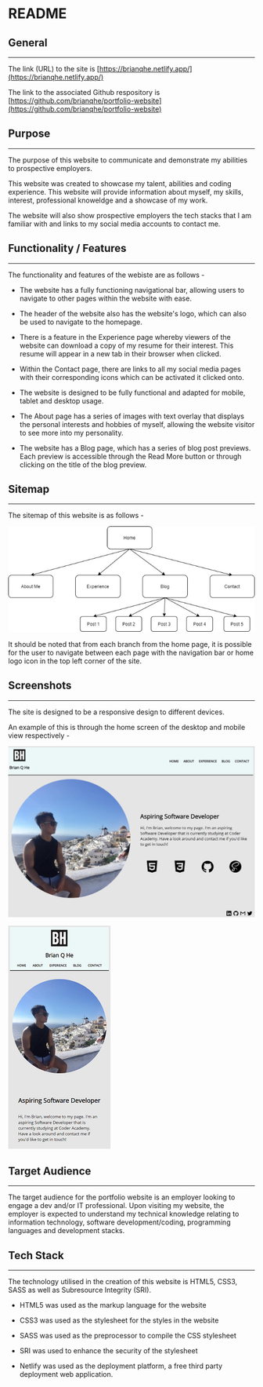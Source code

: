 # README

## General
---

The link (URL) to the site is [https://brianqhe.netlify.app/](https://brianqhe.netlify.app/)

The link to the associated Github respository is [https://github.com/brianqhe/portfolio-website](https://github.com/brianqhe/portfolio-website)

## Purpose
---

The purpose of this website to communicate and demonstrate my abilities to prospective employers.

This website was created to showcase my talent, abilities and coding experience. This website will provide information about myself, my skills, interest, professional knoweldge and a showcase of my work.

The website will also show prospective employers the tech stacks that I am familiar with and links to my social media accounts to contact me.


## Functionality / Features
---

The functionality and features of the webiste are as follows - 

- The website has a fully functioning navigational bar, allowing users to navigate to other pages within the website with ease. 

- The header of the website also has the website's logo, which can also be used to navigate to the homepage.

- There is a feature in the Experience page whereby viewers of the website can download a copy of my resume for their interest. This resume will appear in a new tab in their browser when clicked.

- Within the Contact page, there are links to all my social media pages with their corresponding icons which can be activated it clicked onto.

- The website is designed to be fully functional and adapted for mobile, tablet and desktop usage.

- The About page has a series of images with text overlay that displays the personal interests and hobbies of myself, allowing the website visitor to see more into my personality.

- The website has a Blog page, which has a series of blog post previews. Each preview is accessible through the Read More button or through clicking on the title of the blog preview.

## Sitemap
---

The sitemap of this website is as follows -

![sitemap](./src/docs/sitemap/portfolio-sitemap.jpg)

It should be noted that from each branch from the home page, it is possible for the user to navigate between each page with the navigation bar or home logo icon in the top left corner of the site.

## Screenshots
---

The site is designed to be a responsive design to different devices.

An example of this is through the home screen of the desktop and mobile view respectively - 

![desktop-view](./src/docs/screenshots-for-readme/home-page-desktop.png)

![mobile-view](./src/docs/screenshots-for-readme/home-page-mobile-view.png)

## Target Audience
---

The target audience for the portfolio website is an employer looking to engage a dev and/or IT professional. Upon visiting my website, the employer is expected to understand my technical knowledge relating to information technology, software development/coding, programming languages and development stacks.

## Tech Stack
---

The technology utilised in the creation of this website is HTML5, CSS3, SASS as well as Subresource Integrity (SRI). 

- HTML5 was used as the markup language for the website

- CSS3 was used as the stylesheet for the styles in the website

- SASS was used as the preprocessor to compile the CSS stylesheet

- SRI was used to enhance the security of the stylesheet

- Netlify was used as the deployment platform, a free third party deployment web application.
